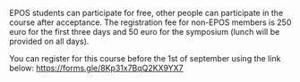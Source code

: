 EPOS students can participate for free, other people can participate in the course after acceptance. 
The registration fee for non-EPOS members is 250 euro for the first three days and 50 euro for the symposium (lunch will be provided on all days).

You can register for this course before the 1st of september using the link below:
https://forms.gle/8Kp31x7BqQ2KX9YX7

